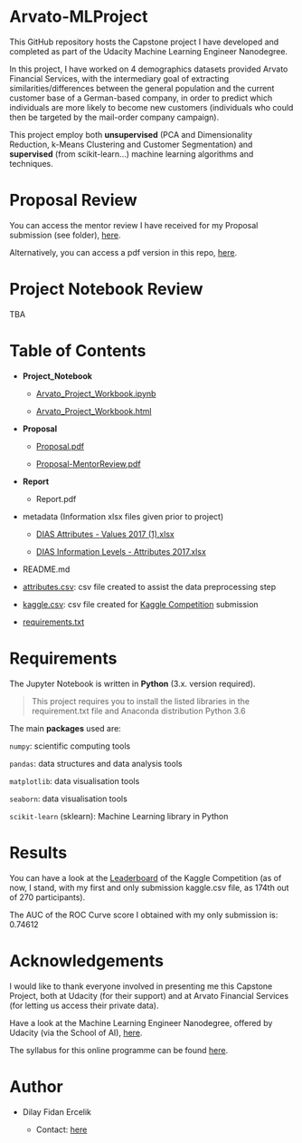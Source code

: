 # Arvato-MLProject

This GitHub repository hosts the Capstone project I have developed and completed as part of the Udacity Machine Learning Engineer Nanodegree. 

In this project, I have worked on 4 demographics datasets provided Arvato Financial Services, with the intermediary goal of extracting similarities/differences between the general population and the current customer base of a German-based company, in order to predict which individuals are more likely to become new customers (individuals who could then be targeted by the mail-order company campaign). 

This project employ both **unsupervised** (PCA and Dimensionality Reduction, k-Means Clustering and Customer Segmentation) and **supervised** (from scikit-learn...) machine learning algorithms and techniques.


# Proposal Review

You can access the mentor review I have received for my Proposal submission (see folder), [here](https://review.udacity.com/#!/reviews/2498032).

Alternatively, you can access a pdf version in this repo, [here](https://github.com/dilayercelik/Arvato-MLProject/blob/master/Proposal/Proposal-MentorReview.pdf).


# Project Notebook Review

TBA


# Table of Contents

- **Project_Notebook**
  
  - [Arvato_Project_Workbook.ipynb](https://github.com/dilayercelik/Arvato-MLProject/blob/master/Project_Notebook/Arvato_Project_Workbook.ipynb)
  
  - [Arvato_Project_Workbook.html](https://github.com/dilayercelik/Arvato-MLProject/blob/master/Project_Notebook/Arvato_Project_Workbook.html)
  
  

- **Proposal**

  - [Proposal.pdf](https://github.com/dilayercelik/Arvato-MLProject/blob/master/Proposal/Proposal.pdf)
  
  - [Proposal-MentorReview.pdf](https://github.com/dilayercelik/Arvato-MLProject/blob/master/Proposal/Proposal-MentorReview.pdf)
  
  
  
- **Report**

  - Report.pdf 



- metadata (Information xlsx files given prior to project)

  - [DIAS Attributes - Values 2017 (1).xlsx](https://github.com/dilayercelik/Arvato-MLProject/blob/master/metadata/DIAS%20Attributes%20-%20Values%202017%20(1).xlsx)
  
  - [DIAS Information Levels - Attributes 2017.xlsx](https://github.com/dilayercelik/Arvato-MLProject/blob/master/metadata/DIAS%20Information%20Levels%20-%20Attributes%202017.xlsx)
  
  
- README.md 


- [attributes.csv](https://github.com/dilayercelik/Arvato-MLProject/blob/master/attributes.csv): csv file created to assist the data preprocessing step


- [kaggle.csv](https://github.com/dilayercelik/Arvato-MLProject/blob/master/kaggle.csv): csv file created for [Kaggle Competition](https://www.kaggle.com/c/udacity-arvato-identify-customers/leaderboard) submission


- [requirements.txt](https://github.com/dilayercelik/Arvato-MLProject/blob/master/requirements.txt)



# Requirements

The Jupyter Notebook is written in **Python** (3.x. version required). 

> This project requires you to install the listed libraries in the requirement.txt file and Anaconda distribution Python 3.6


The main **packages** used are:

`numpy`: scientific computing tools

`pandas`: data structures and data analysis tools

`matplotlib`: data visualisation tools

`seaborn`: data visualisation tools

`scikit-learn` (sklearn): Machine Learning library in Python


# Results

You can have a look at the [Leaderboard](https://www.kaggle.com/c/udacity-arvato-identify-customers/leaderboard) of the Kaggle Competition (as of now, I stand, with my first and only submission kaggle.csv file, as 174th out of 270 participants).

The AUC of the ROC Curve score I obtained with my only submission is: 0.74612



# Acknowledgements

I would like to thank everyone involved in presenting me this Capstone Project, both at Udacity (for their support) and at Arvato Financial Services (for letting us access their private data).

Have a look at the Machine Learning Engineer Nanodegree, offered by Udacity (via the School of AI), [here](https://www.udacity.com/course/machine-learning-engineer-nanodegree--nd009t).

The syllabus for this online programme can be found [here](https://s3.amazonaws.com/iridium-content/documents/en-US/machine-learning-engineer-nanodegree-program-syllabus.pdf).



# Author

- Dilay Fidan Ercelik

  - Contact: [here](https://www.linkedin.com/in/dilay-fidan-ercelik-682675194/)



